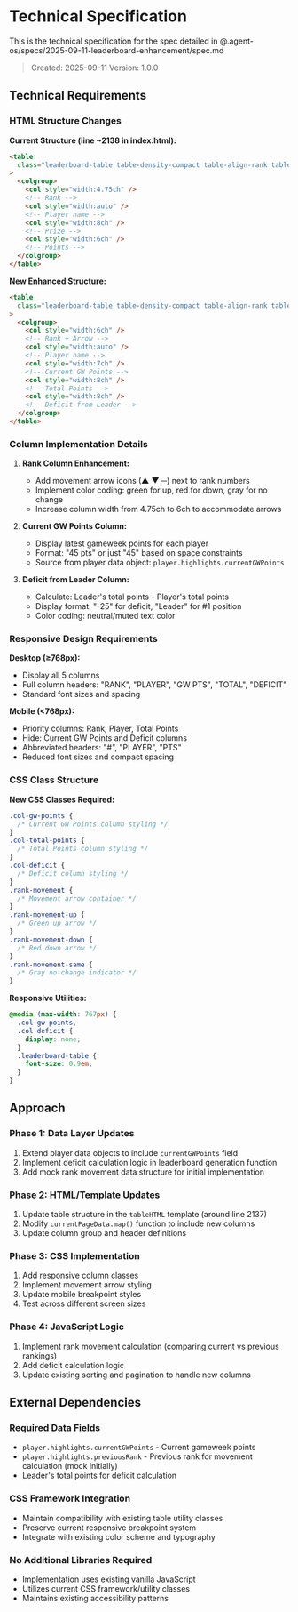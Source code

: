 # Technical Specification

This is the technical specification for the spec detailed in
@.agent-os/specs/2025-09-11-leaderboard-enhancement/spec.md

> Created: 2025-09-11 Version: 1.0.0

## Technical Requirements

### HTML Structure Changes

**Current Structure (line ~2138 in index.html):**

```html
<table
  class="leaderboard-table table-density-compact table-align-rank table-align-player table-align-prize table-align-points"
>
  <colgroup>
    <col style="width:4.75ch" />
    <!-- Rank -->
    <col style="width:auto" />
    <!-- Player name -->
    <col style="width:8ch" />
    <!-- Prize -->
    <col style="width:6ch" />
    <!-- Points -->
  </colgroup>
</table>
```

**New Enhanced Structure:**

```html
<table
  class="leaderboard-table table-density-compact table-align-rank table-align-player table-align-gw-points table-align-total-points table-align-deficit"
>
  <colgroup>
    <col style="width:6ch" />
    <!-- Rank + Arrow -->
    <col style="width:auto" />
    <!-- Player name -->
    <col style="width:7ch" />
    <!-- Current GW Points -->
    <col style="width:8ch" />
    <!-- Total Points -->
    <col style="width:8ch" />
    <!-- Deficit from Leader -->
  </colgroup>
</table>
```

### Column Implementation Details

1. **Rank Column Enhancement:**
   - Add movement arrow icons (▲ ▼ ─) next to rank numbers
   - Implement color coding: green for up, red for down, gray for no change
   - Increase column width from 4.75ch to 6ch to accommodate arrows

2. **Current GW Points Column:**
   - Display latest gameweek points for each player
   - Format: "45 pts" or just "45" based on space constraints
   - Source from player data object: `player.highlights.currentGWPoints`

3. **Deficit from Leader Column:**
   - Calculate: Leader's total points - Player's total points
   - Display format: "-25" for deficit, "Leader" for #1 position
   - Color coding: neutral/muted text color

### Responsive Design Requirements

**Desktop (≥768px):**

- Display all 5 columns
- Full column headers: "RANK", "PLAYER", "GW PTS", "TOTAL", "DEFICIT"
- Standard font sizes and spacing

**Mobile (<768px):**

- Priority columns: Rank, Player, Total Points
- Hide: Current GW Points and Deficit columns
- Abbreviated headers: "#", "PLAYER", "PTS"
- Reduced font sizes and compact spacing

### CSS Class Structure

**New CSS Classes Required:**

```css
.col-gw-points {
  /* Current GW Points column styling */
}
.col-total-points {
  /* Total Points column styling */
}
.col-deficit {
  /* Deficit column styling */
}
.rank-movement {
  /* Movement arrow container */
}
.rank-movement-up {
  /* Green up arrow */
}
.rank-movement-down {
  /* Red down arrow */
}
.rank-movement-same {
  /* Gray no-change indicator */
}
```

**Responsive Utilities:**

```css
@media (max-width: 767px) {
  .col-gw-points,
  .col-deficit {
    display: none;
  }
  .leaderboard-table {
    font-size: 0.9em;
  }
}
```

## Approach

### Phase 1: Data Layer Updates

1. Extend player data objects to include `currentGWPoints` field
2. Implement deficit calculation logic in leaderboard generation function
3. Add mock rank movement data structure for initial implementation

### Phase 2: HTML/Template Updates

1. Update table structure in the `tableHTML` template (around line 2137)
2. Modify `currentPageData.map()` function to include new columns
3. Update column group and header definitions

### Phase 3: CSS Implementation

1. Add responsive column classes
2. Implement movement arrow styling
3. Update mobile breakpoint styles
4. Test across different screen sizes

### Phase 4: JavaScript Logic

1. Implement rank movement calculation (comparing current vs previous rankings)
2. Add deficit calculation logic
3. Update existing sorting and pagination to handle new columns

## External Dependencies

### Required Data Fields

- `player.highlights.currentGWPoints` - Current gameweek points
- `player.highlights.previousRank` - Previous rank for movement calculation (mock initially)
- Leader's total points for deficit calculation

### CSS Framework Integration

- Maintain compatibility with existing table utility classes
- Preserve current responsive breakpoint system
- Integrate with existing color scheme and typography

### No Additional Libraries Required

- Implementation uses existing vanilla JavaScript
- Utilizes current CSS framework/utility classes
- Maintains existing accessibility patterns
